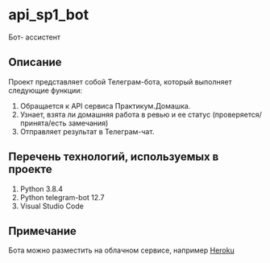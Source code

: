 # api_sp1_bot
Бот- ассистент

## Описание
Проект представляет собой Телеграм-бота, который выполняет следующие функции:
1. Обращается к API сервиса Практикум.Домашка.
2. Узнает, взята ли домашняя работа в ревью и ее статус (проверяется/принята/есть замечания)
3. Отправляет результат в Телеграм-чат.

## Перечень технологий, используемых в проекте
1. Python 3.8.4
2. Python telegram-bot 12.7
3. Visual Studio Code

## Примечание
Бота можно разместить на облачном сервисе, например [Heroku](https://www.heroku.com/)
